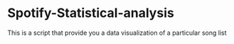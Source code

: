 # Spotify-Statistical-analysis
This is a script that provide you a data visualization of a particular song list 
